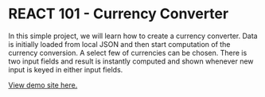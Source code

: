 # REACT 101 - Currency Converter

In this simple project, we will learn how to create a currency converter. Data is initially loaded from local JSON and then start computation of the currency conversion. A select few of currencies can be chosen. There is two input fields and result is instantly computed and shown whenever new input is keyed in either input fields.

[View demo site here.](http://edwinchen.co/react101_currency_converter/)
